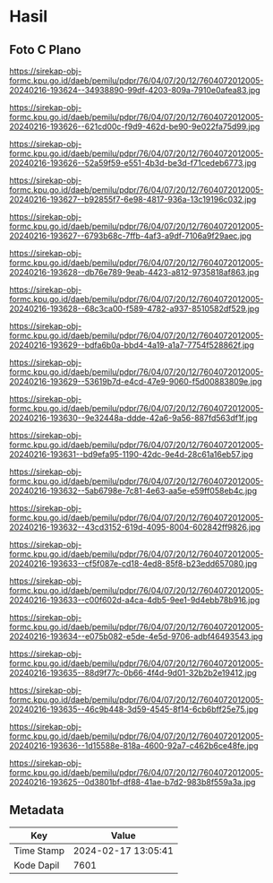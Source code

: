 # Hasil

## Foto C Plano

https://sirekap-obj-formc.kpu.go.id/daeb/pemilu/pdpr/76/04/07/20/12/7604072012005-20240216-193624--34938890-99df-4203-809a-7910e0afea83.jpg

https://sirekap-obj-formc.kpu.go.id/daeb/pemilu/pdpr/76/04/07/20/12/7604072012005-20240216-193626--621cd00c-f9d9-462d-be90-9e022fa75d99.jpg

https://sirekap-obj-formc.kpu.go.id/daeb/pemilu/pdpr/76/04/07/20/12/7604072012005-20240216-193626--52a59f59-e551-4b3d-be3d-f71cedeb6773.jpg

https://sirekap-obj-formc.kpu.go.id/daeb/pemilu/pdpr/76/04/07/20/12/7604072012005-20240216-193627--b92855f7-6e98-4817-936a-13c19196c032.jpg

https://sirekap-obj-formc.kpu.go.id/daeb/pemilu/pdpr/76/04/07/20/12/7604072012005-20240216-193627--6793b68c-7ffb-4af3-a9df-7106a9f29aec.jpg

https://sirekap-obj-formc.kpu.go.id/daeb/pemilu/pdpr/76/04/07/20/12/7604072012005-20240216-193628--db76e789-9eab-4423-a812-9735818af863.jpg

https://sirekap-obj-formc.kpu.go.id/daeb/pemilu/pdpr/76/04/07/20/12/7604072012005-20240216-193628--68c3ca00-f589-4782-a937-8510582df529.jpg

https://sirekap-obj-formc.kpu.go.id/daeb/pemilu/pdpr/76/04/07/20/12/7604072012005-20240216-193629--bdfa6b0a-bbd4-4a19-a1a7-7754f528862f.jpg

https://sirekap-obj-formc.kpu.go.id/daeb/pemilu/pdpr/76/04/07/20/12/7604072012005-20240216-193629--53619b7d-e4cd-47e9-9060-f5d00883809e.jpg

https://sirekap-obj-formc.kpu.go.id/daeb/pemilu/pdpr/76/04/07/20/12/7604072012005-20240216-193630--9e32448a-ddde-42a6-9a56-887fd563df1f.jpg

https://sirekap-obj-formc.kpu.go.id/daeb/pemilu/pdpr/76/04/07/20/12/7604072012005-20240216-193631--bd9efa95-1190-42dc-9e4d-28c61a16eb57.jpg

https://sirekap-obj-formc.kpu.go.id/daeb/pemilu/pdpr/76/04/07/20/12/7604072012005-20240216-193632--5ab6798e-7c81-4e63-aa5e-e59ff058eb4c.jpg

https://sirekap-obj-formc.kpu.go.id/daeb/pemilu/pdpr/76/04/07/20/12/7604072012005-20240216-193632--43cd3152-619d-4095-8004-602842ff9826.jpg

https://sirekap-obj-formc.kpu.go.id/daeb/pemilu/pdpr/76/04/07/20/12/7604072012005-20240216-193633--cf5f087e-cd18-4ed8-85f8-b23edd657080.jpg

https://sirekap-obj-formc.kpu.go.id/daeb/pemilu/pdpr/76/04/07/20/12/7604072012005-20240216-193633--c00f602d-a4ca-4db5-9ee1-9d4ebb78b916.jpg

https://sirekap-obj-formc.kpu.go.id/daeb/pemilu/pdpr/76/04/07/20/12/7604072012005-20240216-193634--e075b082-e5de-4e5d-9706-adbf46493543.jpg

https://sirekap-obj-formc.kpu.go.id/daeb/pemilu/pdpr/76/04/07/20/12/7604072012005-20240216-193635--88d9f77c-0b66-4f4d-9d01-32b2b2e19412.jpg

https://sirekap-obj-formc.kpu.go.id/daeb/pemilu/pdpr/76/04/07/20/12/7604072012005-20240216-193635--46c9b448-3d59-4545-8f14-6cb6bff25e75.jpg

https://sirekap-obj-formc.kpu.go.id/daeb/pemilu/pdpr/76/04/07/20/12/7604072012005-20240216-193636--1d15588e-818a-4600-92a7-c462b6ce48fe.jpg

https://sirekap-obj-formc.kpu.go.id/daeb/pemilu/pdpr/76/04/07/20/12/7604072012005-20240216-193625--0d3801bf-df88-41ae-b7d2-983b8f559a3a.jpg


## Metadata

| Key        | Value               |
| ---------- | ------------------- |
| Time Stamp | 2024-02-17 13:05:41 |
| Kode Dapil | 7601                |



